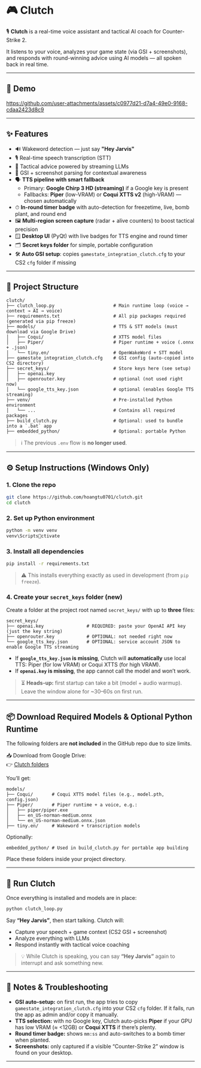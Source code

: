 # 🎮 Clutch

🎙️ **Clutch** is a real-time voice assistant and tactical AI coach for Counter-Strike 2.

It listens to your voice, analyzes your game state (via GSI + screenshots), and responds with round-winning advice using AI models — all spoken back in real time.

---

## 🎥 Demo

https://github.com/user-attachments/assets/c0977d21-d7a4-49e0-9168-cdaa2423d8c9

---

## ✨ Features

- 🔊 Wakeword detection — just say **"Hey Jarvis"**
- 🎙️ Real-time speech transcription (STT)
- 🧠 Tactical advice powered by streaming LLMs
- 📸 GSI + screenshot parsing for contextual awareness
- 🗣️ **TTS pipeline with smart fallback**  
  - Primary: **Google Chirp 3 HD (streaming)** if a Google key is present  
  - Fallbacks: **Piper** (low-VRAM) or **Coqui XTTS v2** (high-VRAM) — chosen automatically
- ⏱ **In-round timer badge** with auto-detection for freezetime, live, bomb plant, and round end
- 🖼️ **Multi-region screen capture** (radar + alive counters) to boost tactical precision
- 🪟 **Desktop UI** (PyQt) with live badges for TTS engine and round timer
- 🗂️ **Secret keys folder** for simple, portable configuration
- 🛠️ **Auto GSI setup**: copies `gamestate_integration_clutch.cfg` to your CS2 `cfg` folder if missing

---

## 📁 Project Structure

```
clutch/
├── clutch_loop.py                      # Main runtime loop (voice → context → AI → voice)
├── requirements.txt                    # All pip packages required (generated via pip freeze)
├── models/                             # TTS & STT models (must download via Google Drive)
│   ├── Coqui/                          # XTTS model files
│   ├── Piper/                          # Piper runtime + voice (.onnx + .json)
│   └── tiny.en/                        # OpenWakeWord + STT model
├── gamestate_integration_clutch.cfg    # GSI config (auto-copied into CS2 directory)
├── secret_keys/                        # Store keys here (see setup)
│   ├── openai.key
│   ├── openrouter.key                  # optional (not used right now)
│   └── google_tts_key.json             # optional (enables Google TTS streaming)
├── venv/                               # Pre-installed Python environment
│   └── ...                             # Contains all required packages
├── build_clutch.py                     # Optional: used to bundle into a `.bat` app
├── embedded_python/                    # Optional: portable Python
```

> ℹ️ The previous `.env` flow is **no longer used**.

---

## ⚙️ Setup Instructions (Windows Only)

### 1. Clone the repo

```bash
git clone https://github.com/hoangtu0701/clutch.git
cd clutch
```

### 2. Set up Python environment

```bash
python -m venv venv
venv\Scriptsctivate
```

### 3. Install all dependencies

```bash
pip install -r requirements.txt
```

> ⚠️ This installs everything exactly as used in development (from `pip freeze`).

### 4. Create your `secret_keys` folder (new)

Create a folder at the project root named `secret_keys/` with up to **three** files:

```
secret_keys/
├── openai.key                # REQUIRED: paste your OpenAI API key (just the key string)
├── openrouter.key            # OPTIONAL: not needed right now
└── google_tts_key.json       # OPTIONAL: service account JSON to enable Google TTS streaming
```

- If **`google_tts_key.json` is missing**, Clutch will **automatically** use local TTS: Piper (for low VRAM) or Coqui XTTS (for high VRAM).
- If **`openai.key` is missing**, the app cannot call the model and won’t work.

> ⏳ **Heads-up:** first startup can take a bit (model + audio warmup). Leave the window alone for ~30–60s on first run.

---

## 📦 Download Required Models & Optional Python Runtime

The following folders are **not included** in the GitHub repo due to size limits.

📥 Download from Google Drive:  
👉 [Clutch folders](https://drive.google.com/drive/folders/1wAPdx7JF7OL3bMVblcqT-djFfrwNv_vB?usp=sharing)

You’ll get:

```
models/
├── Coqui/       # Coqui XTTS model files (e.g., model.pth, config.json)
├── Piper/       # Piper runtime + a voice, e.g.:
│   ├── piper/piper.exe
│   ├── en_US-norman-medium.onnx
│   └── en_US-norman-medium.onnx.json
├── tiny.en/     # Wakeword + transcription models
```

Optionally:

```
embedded_python/ # Used in build_clutch.py for portable app building
```

Place these folders inside your project directory.

---

## 🚀 Run Clutch

Once everything is installed and models are in place:

```bash
python clutch_loop.py
```

Say **“Hey Jarvis”**, then start talking. Clutch will:

- Capture your speech + game context (CS2 GSI + screenshot)
- Analyze everything with LLMs
- Respond instantly with tactical voice coaching

> 💡 While Clutch is speaking, you can say **“Hey Jarvis”** again to interrupt and ask something new.

---

## 🧩 Notes & Troubleshooting

- **GSI auto-setup:** on first run, the app tries to copy `gamestate_integration_clutch.cfg` into your CS2 `cfg` folder. If it fails, run the app as admin and/or copy it manually.
- **TTS selection:** with no Google key, Clutch auto-picks **Piper** if your GPU has low VRAM (≈ <12GB) or **Coqui XTTS** if there’s plenty.
- **Round timer badge:** shows `mm:ss` and auto-switches to a bomb timer when planted.
- **Screenshots:** only captured if a visible “Counter-Strike 2” window is found on your desktop.

---
